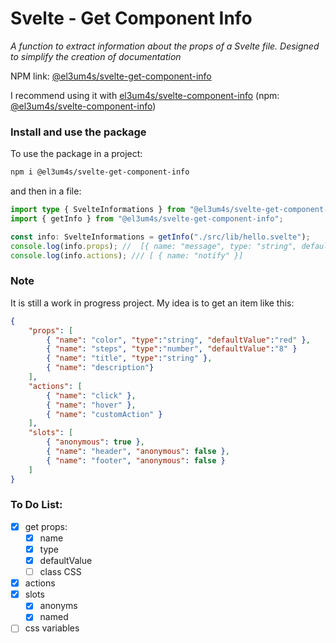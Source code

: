 # Svelte - Get Component Info

_A function to extract information about the props of a Svelte file. Designed to simplify the creation of documentation_

NPM link: [@el3um4s/svelte-get-component-info](https://www.npmjs.com/package/@el3um4s/svelte-get-component-info)

I recommend using it with [el3um4s/svelte-component-info](https://github.com/el3um4s/svelte-component-info) (npm: [@el3um4s/svelte-component-info](https://www.npmjs.com/package/@el3um4s/svelte-component-info))

### Install and use the package

To use the package in a project:

```bash
npm i @el3um4s/svelte-get-component-info
```

and then in a file:

```ts
import type { SvelteInformations } from "@el3um4s/svelte-get-component-info";
import { getInfo } from "@el3um4s/svelte-get-component-info";

const info: SvelteInformations = getInfo("./src/lib/hello.svelte");
console.log(info.props); //  [{ name: "message", type: "string", defaultValue: "Hello World" }]
console.log(info.actions); /// [ { name: "notify" }]
```

### Note

It is still a work in progress project. My idea is to get an item like this:

```json
{
    "props": [
        { "name": "color", "type":"string", "defaultValue":"red" },
        { "name": "steps", "type":"number", "defaultValue":"8" }
        { "name": "title", "type":"string" },
        { "name": "description"}
    ],
    "actions": [
        { "name": "click" },
        { "name": "hover" },
        { "name": "customAction" }
    ],
    "slots": [
        { "anonymous": true },
        { "name": "header", "anonymous": false },
        { "name": "footer", "anonymous": false }
    ]
}
```

### To Do List:

- [x] get props:
  - [x] name
  - [x] type
  - [x] defaultValue
  - [ ] class CSS
- [x] actions
- [x] slots
  - [x] anonyms
  - [x] named
- [ ] css variables

